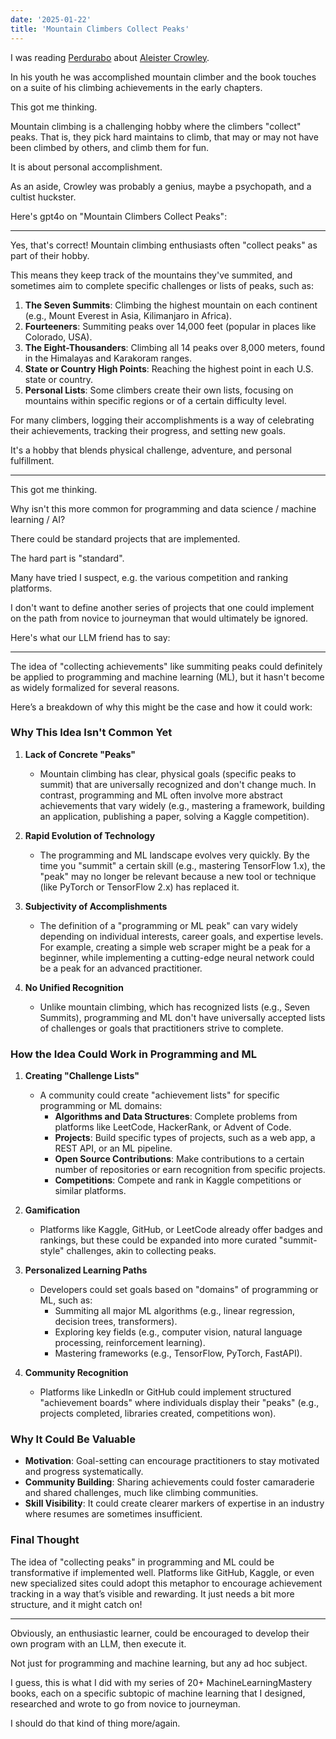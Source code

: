 ```yaml
---
date: '2025-01-22'
title: 'Mountain Climbers Collect Peaks'
---
```


I was reading [Perdurabo](https://www.goodreads.com/book/show/7313989-perdurabo-revised-and-expanded-edition) about [Aleister Crowley](https://en.wikipedia.org/wiki/Aleister_Crowley).

In his youth he was accomplished mountain climber and the book touches on a suite of his climbing achievements in the early chapters.

This got me thinking.

Mountain climbing is a challenging hobby where the climbers "collect" peaks. That is, they pick hard maintains to climb, that may or may not have been climbed by others, and climb them for fun.

It is about personal accomplishment.

As an aside, Crowley was probably a genius, maybe a psychopath, and a cultist huckster.

Here's gpt4o on "Mountain Climbers Collect Peaks":

---
Yes, that's correct! Mountain climbing enthusiasts often "collect peaks" as part of their hobby.

This means they keep track of the mountains they've summited, and sometimes aim to complete specific challenges or lists of peaks, such as:

1. **The Seven Summits**: Climbing the highest mountain on each continent (e.g., Mount Everest in Asia, Kilimanjaro in Africa).
2. **Fourteeners**: Summiting peaks over 14,000 feet (popular in places like Colorado, USA).
3. **The Eight-Thousanders**: Climbing all 14 peaks over 8,000 meters, found in the Himalayas and Karakoram ranges.
4. **State or Country High Points**: Reaching the highest point in each U.S. state or country.
5. **Personal Lists**: Some climbers create their own lists, focusing on mountains within specific regions or of a certain difficulty level.

For many climbers, logging their accomplishments is a way of celebrating their achievements, tracking their progress, and setting new goals.

It's a hobby that blends physical challenge, adventure, and personal fulfillment.

---

This got me thinking.

Why isn't this more common for programming and data science / machine learning / AI?

There could be standard projects that are implemented.

The hard part is "standard".

Many have tried I suspect, e.g. the various competition and ranking platforms.

I don't want to define another series of projects that one could implement on the path from novice to journeyman that would ultimately be ignored.

Here's what our LLM friend has to say:

---

The idea of "collecting achievements" like summiting peaks could definitely be applied to programming and machine learning (ML), but it hasn't become as widely formalized for several reasons.

Here’s a breakdown of why this might be the case and how it could work:


### **Why This Idea Isn't Common Yet**

1. **Lack of Concrete "Peaks"**
   - Mountain climbing has clear, physical goals (specific peaks to summit) that are universally recognized and don't change much. In contrast, programming and ML often involve more abstract achievements that vary widely (e.g., mastering a framework, building an application, publishing a paper, solving a Kaggle competition).

2. **Rapid Evolution of Technology**
   - The programming and ML landscape evolves very quickly. By the time you "summit" a certain skill (e.g., mastering TensorFlow 1.x), the "peak" may no longer be relevant because a new tool or technique (like PyTorch or TensorFlow 2.x) has replaced it.

3. **Subjectivity of Accomplishments**
   - The definition of a "programming or ML peak" can vary widely depending on individual interests, career goals, and expertise levels. For example, creating a simple web scraper might be a peak for a beginner, while implementing a cutting-edge neural network could be a peak for an advanced practitioner.

4. **No Unified Recognition**
   - Unlike mountain climbing, which has recognized lists (e.g., Seven Summits), programming and ML don't have universally accepted lists of challenges or goals that practitioners strive to complete.


### **How the Idea Could Work in Programming and ML**

1. **Creating "Challenge Lists"**
   - A community could create "achievement lists" for specific programming or ML domains:
     - **Algorithms and Data Structures**: Complete problems from platforms like LeetCode, HackerRank, or Advent of Code.
     - **Projects**: Build specific types of projects, such as a web app, a REST API, or an ML pipeline.
     - **Open Source Contributions**: Make contributions to a certain number of repositories or earn recognition from specific projects.
     - **Competitions**: Compete and rank in Kaggle competitions or similar platforms.

2. **Gamification**
   - Platforms like Kaggle, GitHub, or LeetCode already offer badges and rankings, but these could be expanded into more curated "summit-style" challenges, akin to collecting peaks.

3. **Personalized Learning Paths**
   - Developers could set goals based on "domains" of programming or ML, such as:
     - Summiting all major ML algorithms (e.g., linear regression, decision trees, transformers).
     - Exploring key fields (e.g., computer vision, natural language processing, reinforcement learning).
     - Mastering frameworks (e.g., TensorFlow, PyTorch, FastAPI).

4. **Community Recognition**
   - Platforms like LinkedIn or GitHub could implement structured "achievement boards" where individuals display their "peaks" (e.g., projects completed, libraries created, competitions won).

### **Why It Could Be Valuable**
- **Motivation**: Goal-setting can encourage practitioners to stay motivated and progress systematically.
- **Community Building**: Sharing achievements could foster camaraderie and shared challenges, much like climbing communities.
- **Skill Visibility**: It could create clearer markers of expertise in an industry where resumes are sometimes insufficient.

### **Final Thought**
The idea of "collecting peaks" in programming and ML could be transformative if implemented well. Platforms like GitHub, Kaggle, or even new specialized sites could adopt this metaphor to encourage achievement tracking in a way that’s visible and rewarding. It just needs a bit more structure, and it might catch on!

---

Obviously, an enthusiastic learner, could be encouraged to develop their own program with an LLM, then execute it.

Not just for programming and machine learning, but any ad hoc subject.

I guess, this is what I did with my series of 20+ MachineLearningMastery books, each on a specific subtopic of machine learning that I designed, researched and wrote to go from novice to journeyman.

I should do that kind of thing more/again.